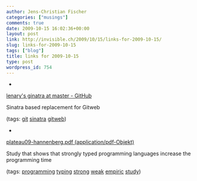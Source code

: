 ```yaml
---
author: Jens-Christian Fischer
categories: ["musings"]
comments: true
date: 2009-10-15 16:02:36+00:00
layout: post
link: http://invisible.ch/2009/10/15/links-for-2009-10-15/
slug: links-for-2009-10-15
tags: ["blog"]
title: links for 2009-10-15
type: post
wordpress_id: 754
---
```


  * 
                

[lenary's ginatra at master - GitHub](http://github.com/lenary/ginatra)


                

Sinatra based replacement for Gitweb


                

(tags: [git](http://delicious.com/jaycee/git) [sinatra](http://delicious.com/jaycee/sinatra) [gitweb](http://delicious.com/jaycee/gitweb))


            
  * 
                

[plateau09-hannenberg.pdf (application/pdf-Objekt)](http://ecs.victoria.ac.nz/twiki/pub/Events/PLATEAU/Schedule/plateau09-hannenberg.pdf)


                

Study that shows that strongly typed programming languages increase the programming time


                

(tags: [programming](http://delicious.com/jaycee/programming) [typing](http://delicious.com/jaycee/typing) [strong](http://delicious.com/jaycee/strong) [weak](http://delicious.com/jaycee/weak) [empiric](http://delicious.com/jaycee/empiric) [study](http://delicious.com/jaycee/study))


            
